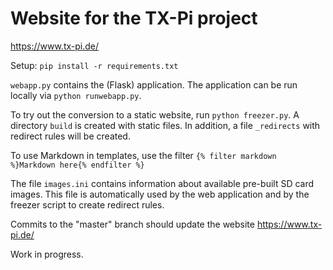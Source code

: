 # Website for the TX-Pi project

https://www.tx-pi.de/

Setup:
``pip install -r requirements.txt``

``webapp.py`` contains the (Flask) application.
The application can be run locally via ``python runwebapp.py``. 

To try out the conversion to a static website, run ``python freezer.py``.
A directory ``build`` is created with static files. In addition,
a file ``_redirects`` with redirect rules will be created.

To use Markdown in templates, use the filter ``{% filter markdown %}Markdown here{% endfilter %}`` 

The file ``images.ini`` contains information about available pre-built 
SD card images. This file is automatically used by the web application
and by the freezer script to create redirect rules.

Commits to the "master" branch should update the website https://www.tx-pi.de/

Work in progress.
